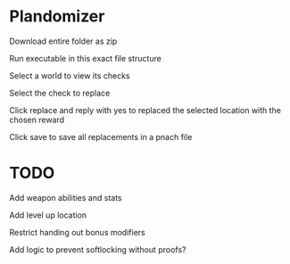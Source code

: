 # Plandomizer

Download entire folder as zip

Run executable in this exact file structure

Select a world to view its checks

Select the check to replace

Click replace and reply with yes to replaced the selected location with the chosen reward

Click save to save all replacements in a pnach file

# TODO

Add weapon abilities and stats

Add level up location

Restrict handing out bonus modifiers

Add logic to prevent softlocking without proofs?
